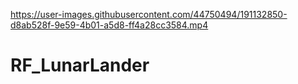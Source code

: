 

https://user-images.githubusercontent.com/44750494/191132850-d8ab528f-9e59-4b01-a5d8-ff4a28cc3584.mp4

# RF_LunarLander
